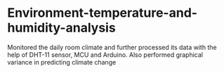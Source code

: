# Environment-temperature-and-humidity-analysis
Monitored the daily room climate and further processed its data with the help of DHT-11 sensor, MCU and Arduino. Also performed graphical variance in predicting climate change
